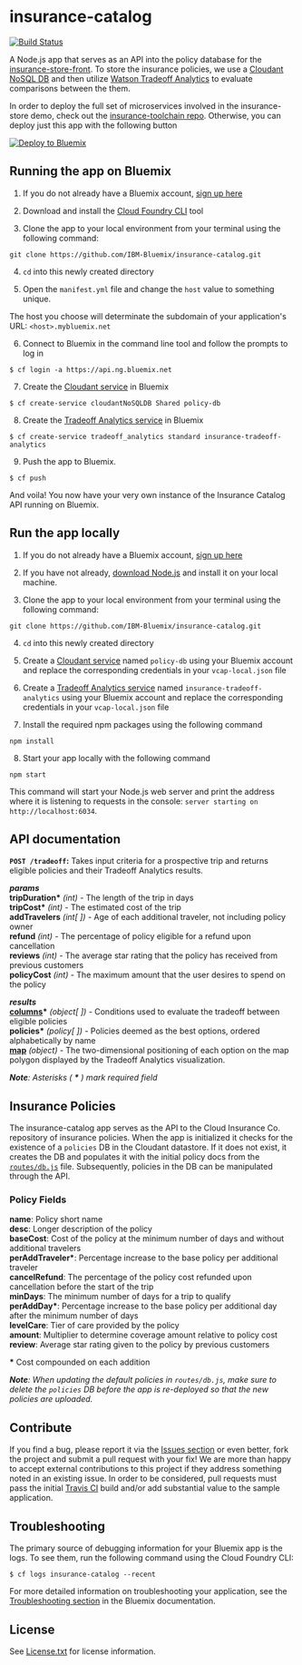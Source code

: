 # insurance-catalog

[![Build Status](https://travis-ci.org/IBM-Bluemix/insurance-catalog.svg?branch=master)](https://travis-ci.org/IBM-Bluemix/insurance-catalog)

A Node.js app that serves as an API into the policy database for the [insurance-store-front][store_front_url]. To store the insurance policies, we use a [Cloudant NoSQL DB][cloudant_url] and then utilize [Watson Tradeoff Analytics][ta_url] to evaluate comparisons between the them.

In order to deploy the full set of microservices involved in the insurance-store demo, check out the [insurance-toolchain repo][toolchain_url]. Otherwise, you can deploy just this app with the following button

[![Deploy to Bluemix](https://bluemix.net/deploy/button.png)](https://bluemix.net/deploy)

## Running the app on Bluemix

1. If you do not already have a Bluemix account, [sign up here][bluemix_reg_url]

2. Download and install the [Cloud Foundry CLI][cloud_foundry_url] tool

3. Clone the app to your local environment from your terminal using the following command:

  ```
  git clone https://github.com/IBM-Bluemix/insurance-catalog.git
  ```

4. `cd` into this newly created directory

5. Open the `manifest.yml` file and change the `host` value to something unique.

  The host you choose will determinate the subdomain of your application's URL:  `<host>.mybluemix.net`

6. Connect to Bluemix in the command line tool and follow the prompts to log in

  ```
  $ cf login -a https://api.ng.bluemix.net
  ```

7. Create the [Cloudant service][cloudant_service_url] in Bluemix

  ```
  $ cf create-service cloudantNoSQLDB Shared policy-db
  ```

8. Create the [Tradeoff Analytics service][tradeoff_analytics_service_url] in Bluemix

  ```
  $ cf create-service tradeoff_analytics standard insurance-tradeoff-analytics
  ```

9. Push the app to Bluemix.

  ```
  $ cf push
  ```

And voila! You now have your very own instance of the Insurance Catalog API running on Bluemix.

## Run the app locally

1. If you do not already have a Bluemix account, [sign up here][bluemix_reg_url]

2. If you have not already, [download Node.js][download_node_url] and install it on your local machine.

3. Clone the app to your local environment from your terminal using the following command:

  ```
  git clone https://github.com/IBM-Bluemix/insurance-catalog.git
  ```

4. `cd` into this newly created directory

5. Create a [Cloudant service][cloudant_service_url] named `policy-db` using your Bluemix account and replace the corresponding credentials in your `vcap-local.json` file

6. Create a [Tradeoff Analytics service][tradeoff_analytics_service_url] named `insurance-tradeoff-analytics` using your Bluemix account and replace the corresponding credentials in your `vcap-local.json` file

7. Install the required npm packages using the following command

  ```
  npm install
  ```

8. Start your app locally with the following command

  ```
  npm start
  ```

This command will start your Node.js web server and print the address where it is listening to requests in the console: `server starting on http://localhost:6034`.

## API documentation

**`POST /tradeoff`:** Takes input criteria for a prospective trip and returns eligible policies and their Tradeoff Analytics results.

_**params**_  
**tripDuration&ast;** _(int)_ - The length of the trip in days  
**tripCost&ast;** _(int)_ - The estimated cost of the trip  
**addTravelers** _(int[ ])_ - Age of each additional traveler, not including policy owner  
**refund** _(int)_ - The percentage of policy eligible for a refund upon cancellation  
**reviews** _(int)_ - The average star rating that the policy has received from previous customers  
**policyCost** _(int)_ - The maximum amount that the user desires to spend on the policy  

_**results**_  
[**columns**][column_spec_url]**&ast;** _(object[ ])_ - Conditions used to evaluate the tradeoff between eligible policies  
**policies&ast;** _(policy[ ])_ - Policies deemed as the best options, ordered alphabetically by name  
[**map**][map_spec_url] _(object)_ - The two-dimensional positioning of each option on the map polygon displayed by the Tradeoff Analytics visualization.

_**Note**: Asterisks ( **&ast;** ) mark required field_

## Insurance Policies

The insurance-catalog app serves as the API to the Cloud Insurance Co. repository of insurance policies. When the app is initialized it checks for the existence of a `policies` DB in the Cloudant datastore. If it does not exist, it creates the DB and populates it with the initial policy docs from the [`routes/db.js`](./routes/db.js) file. Subsequently, policies in the DB can be manipulated through the API.

### Policy Fields
**name**: Policy short name  
**desc**: Longer description of the policy  
**baseCost**: Cost of the policy at the minimum number of days and without additional travelers  
**perAddTraveler&ast;**: Percentage increase to the base policy per additional traveler  
**cancelRefund**: The percentage of the policy cost refunded upon cancellation before the start of the trip  
**minDays**: The minimum number of days for a trip to qualify  
**perAddDay&ast;**: Percentage increase to the base policy per additional day after the minimum number of days  
**levelCare**: Tier of care provided by the policy  
**amount**: Multiplier to determine coverage amount relative to policy cost  
**review**: Average star rating given to the policy by previous customers  

**&ast;** Cost compounded on each addition

_**Note**: When updating the default policies in `routes/db.js`, make sure to delete the `policies` DB before the app is re-deployed so that the new policies are uploaded._

## Contribute
If you find a bug, please report it via the [Issues section][issues_url] or even better, fork the project and submit a pull request with your fix! We are more than happy to accept external contributions to this project if they address something noted in an existing issue.  In order to be considered, pull requests must pass the initial [Travis CI][travis_url] build and/or add substantial value to the sample application.

## Troubleshooting

The primary source of debugging information for your Bluemix app is the logs. To see them, run the following command using the Cloud Foundry CLI:

  ```
  $ cf logs insurance-catalog --recent
  ```
For more detailed information on troubleshooting your application, see the [Troubleshooting section](https://www.ng.bluemix.net/docs/troubleshoot/tr.html) in the Bluemix documentation.

## License

See [License.txt](License.txt) for license information.

<!--Links-->
[store_front_url]: https://github.com/IBM-Bluemix/insurance-store-front
[toolchain_url]: https://github.com/IBM-Bluemix/insurance-toolchain
[bluemix_reg_url]: http://ibm.biz/insurance-store-registration
[cloud_foundry_url]: https://github.com/cloudfoundry/cli
[cloudant_url]: https://cloudant.com/
[ta_url]: http://www.ibm.com/smarterplanet/us/en/ibmwatson/developercloud/tradeoff-analytics.html
[cloudant_service_url]: https://new-console.ng.bluemix.net/catalog/services/cloudant-nosql-db/
[tradeoff_analytics_service_url]: https://new-console.ng.bluemix.net/catalog/services/tradeoff-analytics/
[column_spec_url]: http://www.ibm.com/smarterplanet/us/en/ibmwatson/developercloud/tradeoff-analytics/api/v1/?node#Column
[solution_spec_url]: http://www.ibm.com/smarterplanet/us/en/ibmwatson/developercloud/tradeoff-analytics/api/v1/?node#Solution
[map_spec_url]: http://www.ibm.com/smarterplanet/us/en/ibmwatson/developercloud/tradeoff-analytics/api/v1/?node#Map
[download_node_url]: https://nodejs.org/download/
[issues_url]: https://github.com/ibm-bluemix/insurance-catalog/issues
[travis_url]: https://travis-ci.org/